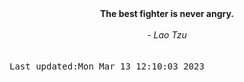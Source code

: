 
<div align="center"><b><span>The best fighter is never angry.</span></b><br><br><i> - Lao Tzu</i></div>
<br><br><kbd>Last updated:Mon Mar 13 12:10:03 2023</kbd>